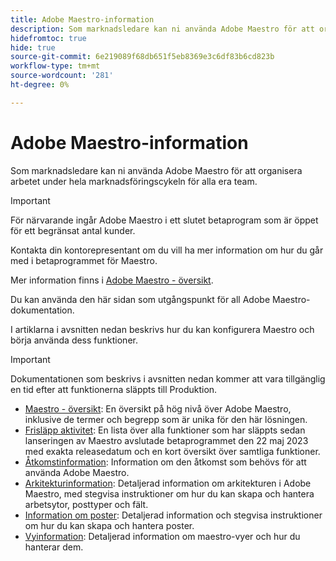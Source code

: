 ```yaml
---
title: Adobe Maestro-information
description: Som marknadsledare kan ni använda Adobe Maestro för att organisera arbetet under hela marknadsföringscykeln för alla era team. I artiklarna i det här avsnittet beskrivs hur du kan konfigurera Maestro och hur du kan börja använda dess funktioner som en del av dina kampanjhanteringsåtgärder.
hidefromtoc: true
hide: true
source-git-commit: 6e219089f68db651f5eb8369e3c6df83b6cd823b
workflow-type: tm+mt
source-wordcount: '281'
ht-degree: 0%

---
```



# Adobe Maestro-information

<!--
title: Adobe Maestro 
description: As a marketing operations leader, you can use Adobe Maestro to organize work across the marketing lifecycle for all your teams. The articles in this section describe how you can configure Maestro and how you can start using its capabilities as part of your campaign management operations. 
hidefromtoc: yes
author: Alina
feature: Work Management
role: User, Admin
hide: yes
-->

<!--udpate the metadata with real information when making this avilable in TOC and in the left nav-->

Som marknadsledare kan ni använda Adobe Maestro för att organisera arbetet under hela marknadsföringscykeln för alla era team.

>[!IMPORTANT]
>
>För närvarande ingår Adobe Maestro i ett slutet betaprogram som är öppet för ett begränsat antal kunder.
>
>Kontakta din kontorepresentant om du vill ha mer information om hur du går med i betaprogrammet för Maestro.
>
>Mer information finns i [Adobe Maestro - översikt](../maestro/maestro-overview.md).

Du kan använda den här sidan som utgångspunkt för all Adobe Maestro-dokumentation.

I artiklarna i avsnitten nedan beskrivs hur du kan konfigurera Maestro och börja använda dess funktioner.

>[!IMPORTANT]
>
>Dokumentationen som beskrivs i avsnitten nedan kommer att vara tillgänglig en tid efter att funktionerna släppts till Produktion.

* [Maestro - översikt](maestro-overview.md): En översikt på hög nivå över Adobe Maestro, inklusive de termer och begrepp som är unika för den här lösningen.
* [Frisläpp aktivitet](../maestro/release-activity.md): En lista över alla funktioner som har släppts sedan lanseringen av Maestro avslutade betaprogrammet den 22 maj 2023 med exakta releasedatum och en kort översikt över samtliga funktioner.
* [Åtkomstinformation](../maestro/access/access-information.md): Information om den åtkomst som behövs för att använda Adobe Maestro.
* [Arkitekturinformation](../maestro/architecture-and-fields/architecture-and-fields-information.md): Detaljerad information om arkitekturen i Adobe Maestro, med stegvisa instruktioner om hur du kan skapa och hantera arbetsytor, posttyper och fält.
* [Information om poster](../maestro/records/records-information.md): Detaljerad information och stegvisa instruktioner om hur du kan skapa och hantera poster.
* [Vyinformation](../maestro/views/views-information.md): Detaljerad information om maestro-vyer och hur du hanterar dem.

